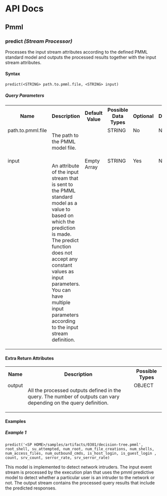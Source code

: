 # API Docs

## Pmml

### predict _(Stream Processor)_

<p style="word-wrap: break-word">Processes the input stream attributes according to the defined PMML standard model and outputs the processed results together with the input stream attributes.</p>

#### Syntax

```
predict(<STRING> path.to.pmml.file, <STRING> input)
```

##### Query Parameters

<table>
    <tr>
        <th>Name</th>
        <th>Description</th>
        <th>Default Value</th>
        <th>Possible Data Types</th>
        <th>Optional</th>
        <th>Dynamic</th>
    </tr>
    <tr>
        <td valign="top">path.to.pmml.file</td>
        <td valign="top"><p style="word-wrap: break-word">The path to the PMML model file.<br></p></td>
        <td valign="top"></td>
        <td valign="top">STRING</td>
        <td valign="top">No</td>
        <td valign="top">No</td>
    </tr>
    <tr>
        <td valign="top">input</td>
        <td valign="top"><p style="word-wrap: break-word">An attribute of the input stream that is sent to the PMML standard model as a value to based on which the prediction is made. The predict function does not accept any constant values as input parameters. You can have multiple input parameters according to the input stream definition.</p></td>
        <td valign="top">Empty Array</td>
        <td valign="top">STRING</td>
        <td valign="top">Yes</td>
        <td valign="top">No</td>
    </tr>
</table>


#### Extra Return Attributes

<table>
    <tr>
        <th>Name</th>
        <th>Description</th>
        <th>Possible Types</th>
    </tr>
    <tr>
        <td valign="top">output</td>
        <td valign="top"><p style="word-wrap: break-word">All the processed outputs defined in the query. The number of outputs can vary depending on the query definition.</p></td>
        <td valign="top">OBJECT</td>
    </tr>
</table>

#### Examples

##### Example 1

```
predict('<SP HOME>/samples/artifacts/0301/decision-tree.pmml', root_shell, su_attempted, num_root, num_file_creations, num_shells, num_access_files, num_outbound_cmds, is_host_login, is_guest_login , count, srv_count, serror_rate, srv_serror_rate)
```
<p style="word-wrap: break-word">This model is implemented to detect network intruders. The input event stream is processed by the execution plan that uses the pmml predictive model to detect whether a particular user is an intruder to the network or not. The output stream contains the processed query results that include the predicted responses.</p>

